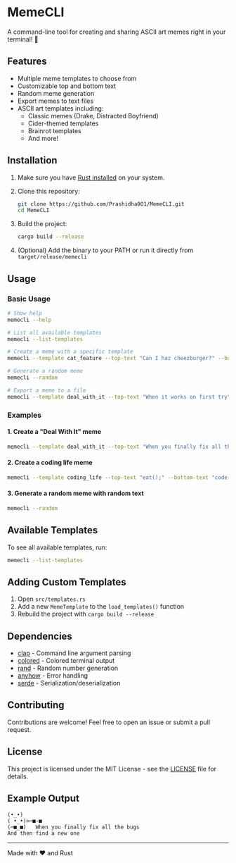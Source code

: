 # MemeCLI

A command-line tool for creating and sharing ASCII art memes right in your terminal! 🚀

## Features

- Multiple meme templates to choose from
- Customizable top and bottom text
- Random meme generation
- Export memes to text files
- ASCII art templates including:
  - Classic memes (Drake, Distracted Boyfriend)
  - Cider-themed templates
  - Brainrot templates
  - And more!

## Installation

1. Make sure you have [Rust installed](https://www.rust-lang.org/tools/install) on your system.

2. Clone this repository:
   ```bash
   git clone https://github.com/Prashidha0O1/MemeCLI.git
   cd MemeCLI
   ```

3. Build the project:
   ```bash
   cargo build --release
   ```

4. (Optional) Add the binary to your PATH or run it directly from `target/release/memecli`

## Usage

### Basic Usage

```bash
# Show help
memecli --help

# List all available templates
memecli --list-templates

# Create a meme with a specific template
memecli --template cat_feature --top-text "Can I haz cheezburger?" --bottom-text "Plz?"

# Generate a random meme
memecli --random

# Export a meme to a file
memecli --template deal_with_it --top-text "When it works on first try" --export meme.txt
```

### Examples

#### 1. Create a "Deal With It" meme
```bash
memecli --template deal_with_it --top-text "When you finally fix all the bugs" --bottom-text "And then find a new one"
```

#### 2. Create a coding life meme
```bash
memecli --template coding_life --top-text "eat();" --bottom-text "code();"
```

#### 3. Generate a random meme with random text
```bash
memecli --random
```

## Available Templates

To see all available templates, run:
```bash
memecli --list-templates
```

## Adding Custom Templates

1. Open `src/templates.rs`
2. Add a new `MemeTemplate` to the `load_templates()` function
3. Rebuild the project with `cargo build --release`

## Dependencies

- [clap](https://crates.io/crates/clap) - Command line argument parsing
- [colored](https://crates.io/crates/colored) - Colored terminal output
- [rand](https://crates.io/crates/rand) - Random number generation
- [anyhow](https://crates.io/crates/anyhow) - Error handling
- [serde](https://crates.io/crates/serde) - Serialization/deserialization

## Contributing

Contributions are welcome! Feel free to open an issue or submit a pull request.

## License

This project is licensed under the MIT License - see the [LICENSE](LICENSE) file for details.

## Example Output

```
(•_•)
( •_•)>⌐■-■
(⌐■_■)   When you finally fix all the bugs
And then find a new one
```

---

Made with ❤️ and Rust
